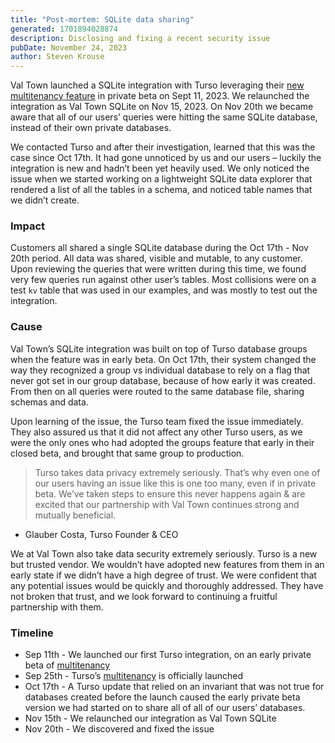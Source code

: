 ```yaml
---
title: "Post-mortem: SQLite data sharing"
generated: 1701894028874
description: Disclosing and fixing a recent security issue
pubDate: November 24, 2023
author: Steven Krouse
---
```


Val Town launched a SQLite integration with Turso leveraging their [new multitenancy feature](https://turso.tech/multitenancy) in private beta on Sept 11, 2023. We relaunched the integration as Val Town SQLite on Nov 15, 2023. On Nov 20th we became aware that all of our users’ queries were hitting the same SQLite database, instead of their own private databases.

We contacted Turso and after their investigation, learned that this was the case since Oct 17th. It had gone unnoticed by us and our users – luckily the integration is new and hadn’t been yet heavily used. We only noticed the issue when we started working on a lightweight SQLite data explorer that rendered a list of all the tables in a schema, and noticed table names that we didn’t create.

### Impact

Customers all shared a single SQLite database during the Oct 17th - Nov 20th period. All data was shared, visible and mutable, to any customer. Upon reviewing the queries that were written during this time, we found very few queries run against other user’s tables. Most collisions were on a test `kv` table that was used in our examples, and was mostly to test out the integration.

### Cause

Val Town’s SQLite integration was built on top of Turso database groups when the feature was in early beta. On Oct 17th, their system changed the way they recognized a group vs individual database to rely on a flag that never got set in our group database, because of how early it was created. From then on all queries were routed to the same database file, sharing schemas and data.

Upon learning of the issue, the Turso team fixed the issue immediately. They also assured us that it did not affect any other Turso users, as we were the only ones who had adopted the groups feature that early in their closed beta, and brought that same group to production.

> Turso takes data privacy extremely seriously. That’s why even one of our users having an issue like this is one too many, even if in private beta. We’ve taken steps to ensure this never happens again & are excited that our partnership with Val Town continues strong and mutually beneficial.

- Glauber Costa, Turso Founder & CEO

>

We at Val Town also take data security extremely seriously. Turso is a new but trusted vendor. We wouldn’t have adopted new features from them in an early state if we didn’t have a high degree of trust. We were confident that any potential issues would be quickly and thoroughly addressed. They have not broken that trust, and we look forward to continuing a fruitful partnership with them.

### Timeline

- Sep 11th - We launched our first Turso integration, on an early private beta of [multitenancy](https://turso.tech/multitenancy)
- Sep 25th - Turso’s [multitenancy](https://turso.tech/multitenancy) is officially launched
- Oct 17th - A Turso update that relied on an invariant that was not true for databases created before the launch caused the early private beta version we had started on to share all of all of our users’ databases.
- Nov 15th - We relaunched our integration as Val Town SQLite
- Nov 20th - We discovered and fixed the issue
